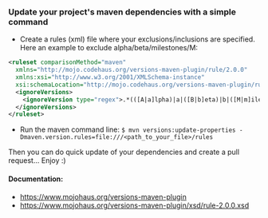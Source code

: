 ### Update your project's maven dependencies with a simple command

- Create a rules (xml) file where your exclusions/inclusions are specified.
Here an example to exclude alpha/beta/milestones/M:
```xml
<ruleset comparisonMethod="maven"
  xmlns="http://mojo.codehaus.org/versions-maven-plugin/rule/2.0.0"
  xmlns:xsi="http://www.w3.org/2001/XMLSchema-instance"
  xsi:schemaLocation="http://mojo.codehaus.org/versions-maven-plugin/rule/2.0.0 http://mojo.codehaus.org/versions-maven-plugin/xsd/rule-2.0.0.xsd">
  <ignoreVersions>
    <ignoreVersion type="regex">.*(([A|a]lpha)|a|([B|b]eta)|b|([M|m]ilestone)|(M|m)|(rc)).*</ignoreVersion>
  </ignoreVersions>
</ruleset>
```

- Run the maven command line:
`$ mvn versions:update-properties -Dmaven.version.rules=file:///<path_to_your_file>/rules`


Then you can do quick update of your dependencies and create a pull request... Enjoy :)

#### Documentation:

- https://www.mojohaus.org/versions-maven-plugin
- https://www.mojohaus.org/versions-maven-plugin/xsd/rule-2.0.0.xsd
